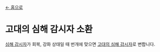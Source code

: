 [← 홈으로](../)
# 고대의 심해 감시자 소환

[심해 감시자](https://minecraft.fandom.com/ko/wiki/심해_수호자)가 회복, 강화 상태일 때 번개에 맞으면 [고대의 심해 감시자](https://minecraft.fandom.com/ko/wiki/고대_심해_수호자)로 변합니다.
